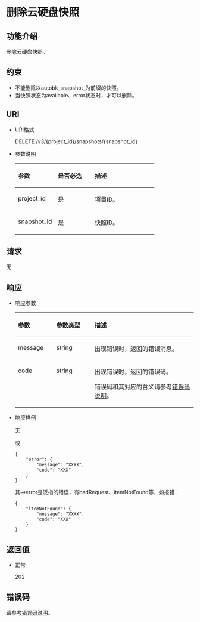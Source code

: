 # 删除云硬盘快照<a name="ZH-CN_TOPIC_0102678138"></a>

## 功能介绍<a name="section4805694511340"></a>

删除云硬盘快照。

## 约束<a name="section18631564103149"></a>

-   不能删除以autobk\_snapshot\_为前缀的快照。
-   当快照状态为available、error状态时，才可以删除。

## URI<a name="section268627411340"></a>

-   URI格式

    DELETE /v3/\{project\_id\}/snapshots/\{snapshot\_id\}

-   参数说明

    <a name="table5655293911340"></a>
    <table><thead align="left"><tr id="row4718979611340"><th class="cellrowborder" valign="top" width="28.57%" id="mcps1.1.4.1.1"><p id="p6427715211340"><a name="p6427715211340"></a><a name="p6427715211340"></a>参数</p>
    </th>
    <th class="cellrowborder" valign="top" width="26.529999999999998%" id="mcps1.1.4.1.2"><p id="p3906685711340"><a name="p3906685711340"></a><a name="p3906685711340"></a>是否必选</p>
    </th>
    <th class="cellrowborder" valign="top" width="44.9%" id="mcps1.1.4.1.3"><p id="p1029885411340"><a name="p1029885411340"></a><a name="p1029885411340"></a>描述</p>
    </th>
    </tr>
    </thead>
    <tbody><tr id="row2890086411340"><td class="cellrowborder" valign="top" width="28.57%" headers="mcps1.1.4.1.1 "><p id="p5926863811340"><a name="p5926863811340"></a><a name="p5926863811340"></a>project_id</p>
    </td>
    <td class="cellrowborder" valign="top" width="26.529999999999998%" headers="mcps1.1.4.1.2 "><p id="p3603037711340"><a name="p3603037711340"></a><a name="p3603037711340"></a>是</p>
    </td>
    <td class="cellrowborder" valign="top" width="44.9%" headers="mcps1.1.4.1.3 "><p id="p3277940011340"><a name="p3277940011340"></a><a name="p3277940011340"></a>项目ID。</p>
    </td>
    </tr>
    <tr id="row2657914711340"><td class="cellrowborder" valign="top" width="28.57%" headers="mcps1.1.4.1.1 "><p id="p542726811340"><a name="p542726811340"></a><a name="p542726811340"></a>snapshot_id</p>
    </td>
    <td class="cellrowborder" valign="top" width="26.529999999999998%" headers="mcps1.1.4.1.2 "><p id="p3695552511340"><a name="p3695552511340"></a><a name="p3695552511340"></a>是</p>
    </td>
    <td class="cellrowborder" valign="top" width="44.9%" headers="mcps1.1.4.1.3 "><p id="p4060754311340"><a name="p4060754311340"></a><a name="p4060754311340"></a>快照ID。</p>
    </td>
    </tr>
    </tbody>
    </table>


## 请求<a name="section87667311340"></a>

无

## 响应<a name="section5147449911340"></a>

-   响应参数

    <a name="zh-cn_topic_0051408625_table46654279102454"></a>
    <table><thead align="left"><tr id="zh-cn_topic_0051408625_row6664264102454"><th class="cellrowborder" valign="top" width="21.43%" id="mcps1.1.4.1.1"><p id="zh-cn_topic_0051408625_p2934472102454"><a name="zh-cn_topic_0051408625_p2934472102454"></a><a name="zh-cn_topic_0051408625_p2934472102454"></a>参数</p>
    </th>
    <th class="cellrowborder" valign="top" width="21.43%" id="mcps1.1.4.1.2"><p id="zh-cn_topic_0051408625_p1338569102927"><a name="zh-cn_topic_0051408625_p1338569102927"></a><a name="zh-cn_topic_0051408625_p1338569102927"></a>参数类型</p>
    </th>
    <th class="cellrowborder" valign="top" width="57.14%" id="mcps1.1.4.1.3"><p id="zh-cn_topic_0051408625_p23036595102454"><a name="zh-cn_topic_0051408625_p23036595102454"></a><a name="zh-cn_topic_0051408625_p23036595102454"></a>描述</p>
    </th>
    </tr>
    </thead>
    <tbody><tr id="zh-cn_topic_0051408625_row12419334102454"><td class="cellrowborder" valign="top" width="21.43%" headers="mcps1.1.4.1.1 "><p id="zh-cn_topic_0051408625_p66442012102454"><a name="zh-cn_topic_0051408625_p66442012102454"></a><a name="zh-cn_topic_0051408625_p66442012102454"></a>message</p>
    </td>
    <td class="cellrowborder" valign="top" width="21.43%" headers="mcps1.1.4.1.2 "><p id="zh-cn_topic_0051408625_p58201874102927"><a name="zh-cn_topic_0051408625_p58201874102927"></a><a name="zh-cn_topic_0051408625_p58201874102927"></a>string</p>
    </td>
    <td class="cellrowborder" valign="top" width="57.14%" headers="mcps1.1.4.1.3 "><p id="zh-cn_topic_0051408625_p9725329102454"><a name="zh-cn_topic_0051408625_p9725329102454"></a><a name="zh-cn_topic_0051408625_p9725329102454"></a>出现错误时，返回的错误消息。</p>
    </td>
    </tr>
    <tr id="zh-cn_topic_0051408625_row20419099102454"><td class="cellrowborder" valign="top" width="21.43%" headers="mcps1.1.4.1.1 "><p id="zh-cn_topic_0051408625_p43334338102454"><a name="zh-cn_topic_0051408625_p43334338102454"></a><a name="zh-cn_topic_0051408625_p43334338102454"></a>code</p>
    </td>
    <td class="cellrowborder" valign="top" width="21.43%" headers="mcps1.1.4.1.2 "><p id="zh-cn_topic_0051408625_p16731376102927"><a name="zh-cn_topic_0051408625_p16731376102927"></a><a name="zh-cn_topic_0051408625_p16731376102927"></a>string</p>
    </td>
    <td class="cellrowborder" valign="top" width="57.14%" headers="mcps1.1.4.1.3 "><p id="zh-cn_topic_0051408625_p29729347102454"><a name="zh-cn_topic_0051408625_p29729347102454"></a><a name="zh-cn_topic_0051408625_p29729347102454"></a>出现错误时，返回的错误码。</p>
    <p id="zh-cn_topic_0051408625_p66237533102454"><a name="zh-cn_topic_0051408625_p66237533102454"></a><a name="zh-cn_topic_0051408625_p66237533102454"></a>错误码和其对应的含义请参考<a href="错误码说明.md">错误码说明</a>。</p>
    </td>
    </tr>
    </tbody>
    </table>

-   响应样例

    无

    或

    ```
    {
        "error": {
            "message": "XXXX", 
            "code": "XXX"
        }
    }
    ```

    其中error是泛指的错误，有badRequest、itemNotFound等，如报错：

    ```
    {
        "itemNotFound": {
            "message": "XXXX", 
            "code": "XXX"
        }
    }
    ```


## 返回值<a name="section1751558211340"></a>

-   正常

    202


## 错误码<a name="section431317151242"></a>

请参考[错误码说明](错误码说明.md)。

